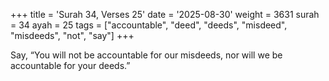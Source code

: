 +++
title = 'Surah 34, Verses 25'
date = '2025-08-30'
weight = 3631
surah = 34
ayah = 25
tags = ["accountable", "deed", "deeds", "misdeed", "misdeeds", "not", "say"]
+++

Say, “You will not be accountable for our misdeeds, nor will we be accountable for your deeds.”
